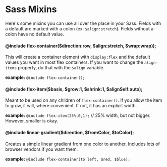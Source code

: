 # Sass Mixins

Here's some mixins you can use all over the place in your Sass. Fields with a default are marked with a colon (ex: `$align:stretch`). Fields without a colon have no default value.

#### @include flex-container($direction:row, $align:stretch, $wrap:wrap));
This will create a container element with `display:flex` and the default values you want in most flex containers. If you want to change the `align-items` property, do that with the `$align` variable.

**example:** `@include flex-container()`;

#### @include flex-item($basis, $grow:1, $shrink:1, $alignSelf:auto);
Meant to be used on any children of `flex-container()`. If you allow the item to grow, it will, where convenient. If not, it has an explicit width.

**example:** `@include flex-item(25%,0,1);` // 25% width, but not bigger. However, smaller is okay.

#### @include linear-gradient($direction, $fromColor, $toColor);
Creates a simple linear gradient from one color to another. Includes lots of browser vendors if you want them.

**example:** `@include flex-container(to left, $red, $blue);`

